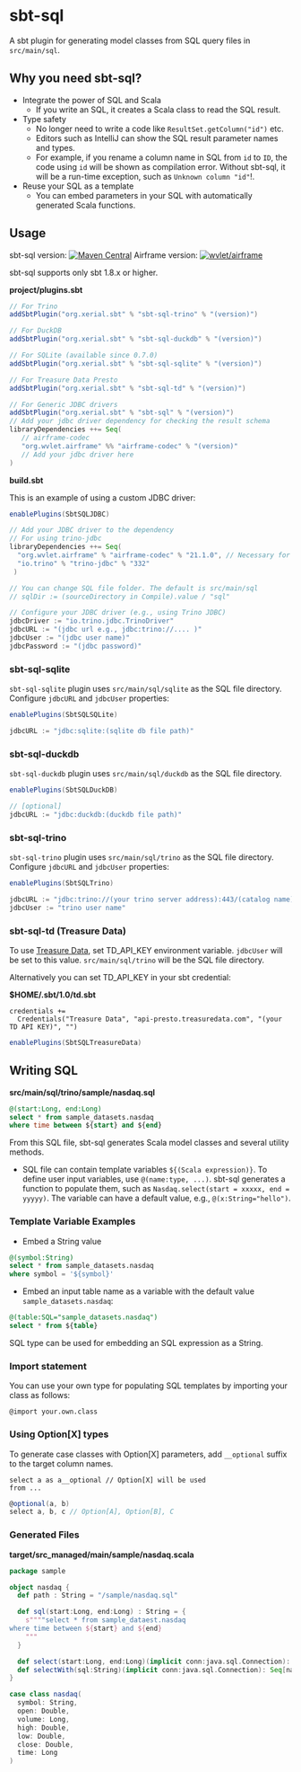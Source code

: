 sbt-sql
====

A sbt plugin for generating model classes from SQL query files in `src/main/sql`.

## Why you need sbt-sql?

 - Integrate the power of SQL and Scala
     - If you write an SQL, it creates a Scala class to read the SQL result.
 - Type safety
     - No longer need to write a code like `ResultSet.getColumn("id")` etc.
     - Editors such as IntelliJ can show the SQL result parameter names and types.
     - For example, if you rename a column name in SQL from `id` to `ID`, the code using `id` will be shown as compilation error. Without sbt-sql, it will be a run-time exception, such as `Unknown column "id"`!.
 - Reuse your SQL as a template
     - You can embed parameters in your SQL with automatically generated Scala functions.

## Usage

sbt-sql version: [![Maven Central](https://maven-badges.herokuapp.com/maven-central/org.xerial.sbt/sbt-sql/badge.svg)](https://maven-badges.herokuapp.com/maven-central/org.xerial.sbt/sbt-sql) Airframe version: [![wvlet/airframe](https://maven-badges.herokuapp.com/maven-central/org.wvlet.airframe/airframe-codec_2.13/badge.svg)](https://maven-badges.herokuapp.com/maven-central/org.wvlet.airframe/airframe-codec_2.13)

sbt-sql supports only sbt 1.8.x or higher.

**project/plugins.sbt**
```scala
// For Trino
addSbtPlugin("org.xerial.sbt" % "sbt-sql-trino" % "(version)")

// For DuckDB
addSbtPlugin("org.xerial.sbt" % "sbt-sql-duckdb" % "(version)")

// For SQLite (available since 0.7.0)
addSbtPlugin("org.xerial.sbt" % "sbt-sql-sqlite" % "(version)")

// For Treasure Data Presto
addSbtPlugin("org.xerial.sbt" % "sbt-sql-td" % "(version)")

// For Generic JDBC drivers
addSbtPlugin("org.xerial.sbt" % "sbt-sql" % "(version)")
// Add your jdbc driver dependency for checking the result schema
libraryDependencies ++= Seq(
   // airframe-codec
   "org.wvlet.airframe" %% "airframe-codec" % "(version)"
   // Add your jdbc driver here
)
```

**build.sbt**

This is an example of using a custom JDBC driver:

```scala
enablePlugins(SbtSQLJDBC)

// Add your JDBC driver to the dependency
// For using trino-jdbc
libraryDependencies ++= Seq(
  "org.wvlet.airframe" % "airframe-codec" % "21.1.0", // Necessary for mapping JDBC ResultSets to model classes
  "io.trino" % "trino-jdbc" % "332"
 )

// You can change SQL file folder. The default is src/main/sql
// sqlDir := (sourceDirectory in Compile).value / "sql"

// Configure your JDBC driver (e.g., using Trino JDBC)
jdbcDriver := "io.trino.jdbc.TrinoDriver"
jdbcURL := "(jdbc url e.g., jdbc:trino://.... )"
jdbcUser := "(jdbc user name)"
jdbcPassword := "(jdbc password)"
```

### sbt-sql-sqlite

`sbt-sql-sqlite` plugin uses `src/main/sql/sqlite` as the SQL file directory. Configure `jdbcURL` and `jdbcUser` properties:
```scala
enablePlugins(SbtSQLSQLite)

jdbcURL := "jdbc:sqlite:(sqlite db file path)"
```

### sbt-sql-duckdb

`sbt-sql-duckdb` plugin uses `src/main/sql/duckdb` as the SQL file directory. 

```scala
enablePlugins(SbtSQLDuckDB)

// [optional]
jdbcURL := "jdbc:duckdb:(duckdb file path)"
```


### sbt-sql-trino

`sbt-sql-trino` plugin uses `src/main/sql/trino` as the SQL file directory. Configure `jdbcURL` and `jdbcUser` properties:

```scala
enablePlugins(SbtSQLTrino)

jdbcURL := "jdbc:trino://(your trino server address):443/(catalog name)"
jdbcUser := "trino user name"
```

### sbt-sql-td (Treasure Data)

To use [Treasure Data](http://www.treasuredata.com/), set TD_API_KEY environment variable. `jdbcUser` will be set to this value. `src/main/sql/trino` will be the SQL file directory.

Alternatively you can set TD_API_KEY in your sbt credential:

**$HOME/.sbt/1.0/td.sbt**
```
credentials +=
  Credentials("Treasure Data", "api-presto.treasuredata.com", "(your TD API KEY)", "")
```

```scala
enablePlugins(SbtSQLTreasureData)
```

## Writing SQL

**src/main/sql/trino/sample/nasdaq.sql**
```sql
@(start:Long, end:Long)
select * from sample_datasets.nasdaq
where time between ${start} and ${end}
```

From this SQL file, sbt-sql generates Scala model classes and several utility methods.

* SQL file can contain template variables `${(Scala expression)}`.
To define user input variables, use `@(name:type, ...)`. sbt-sql generates a function to populate them, such as `Nasdaq.select(start = xxxxx, end = yyyyy)`. The variable can have a default value, e.g., `@(x:String="hello")`.

### Template Variable Examples

- Embed a String value
```sql
@(symbol:String)
select * from sample_datasets.nasdaq
where symbol = '${symbol}'
```

- Embed an input table name as a variable with the default value `sample_datasets.nasdaq`:
```sql
@(table:SQL="sample_datasets.nasdaq")
select * from ${table}
```
SQL type can be used for embedding an SQL expression as a String.

### Import statement

You can use your own type for populating SQL templates by importing your class as follows:
```
@import your.own.class
```

### Using Option[X] types

To generate case classes with Option[X] parameters, add `__optional` suffix to the target column names.  

```
select a as a__optional // Option[X] will be used  
from ...
```

```scala
@optional(a, b)
select a, b, c // Option[A], Option[B], C 
```

### Generated Files
**target/src_managed/main/sample/nasdaq.scala**
```scala
package sample

object nasdaq {
  def path : String = "/sample/nasdaq.sql"

  def sql(start:Long, end:Long) : String = {
    s""""select * from sample_dataest.nasdaq
where time between ${start} and ${end}
    """
  }

  def select(start:Long, end:Long)(implicit conn:java.sql.Connection): Seq[nasdaq] = ...
  def selectWith(sql:String)(implicit conn:java.sql.Connection): Seq[nasdaq] = ...
}

case class nasdaq(
  symbol: String,
  open: Double,
  volume: Long,
  high: Double,
  low: Double,
  close: Double,
  time: Long
)
```

